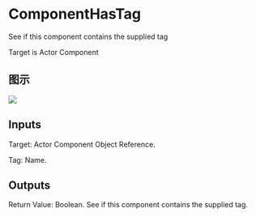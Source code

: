# ComponentHasTag

See if this component contains the supplied tag

Target is Actor Component

## 图示

![]($-20221218-18231679.png)

## Inputs

Target: Actor Component Object Reference.

Tag: Name.  

## Outputs

Return Value: Boolean. See if this component contains the supplied tag.

